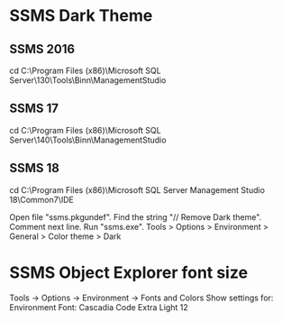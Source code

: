 # SSMS Dark Theme


## SSMS 2016
cd C:\Program Files (x86)\Microsoft SQL Server\130\Tools\Binn\ManagementStudio

## SSMS 17
cd C:\Program Files (x86)\Microsoft SQL Server\140\Tools\Binn\ManagementStudio

## SSMS 18
cd C:\Program Files (x86)\Microsoft SQL Server Management Studio 18\Common7\IDE

Open file "ssms.pkgundef".
Find the string "// Remove Dark theme".
Comment next line.
Run "ssms.exe".
Tools > Options > Environment > General > Color theme > Dark


# SSMS Object Explorer font size

Tools → Options → Environment → Fonts and Colors
Show settings for: Environment
Font: Cascadia Code Extra Light 12
